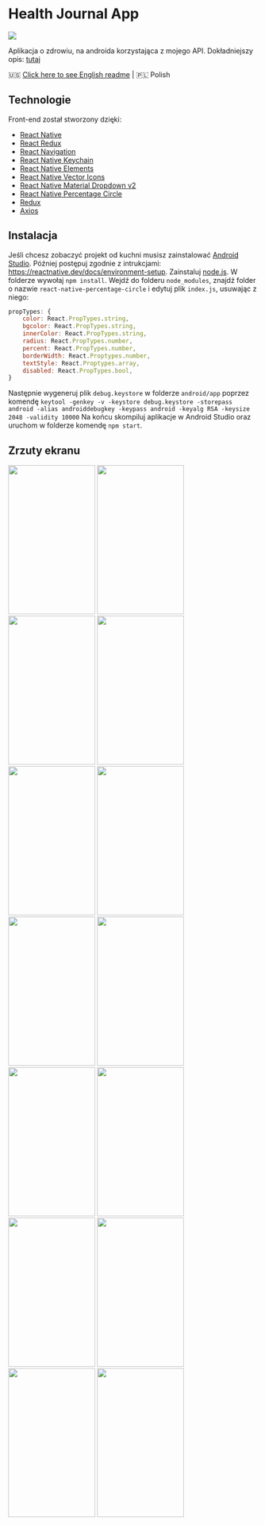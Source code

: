 # Health Journal App
<img src="https://raw.githubusercontent.com/Patryk404/Health_Journal/master/images/logo.png">

Aplikacja o zdrowiu, na androida korzystająca z mojego API.
Dokładniejszy opis: <a href="https://github.com/Patryk404/Health_Journal/blob/master/README_PL.md">tutaj</a>

🇺🇸 <a  href="https://github.com/Patryk404/Health_Journal/blob/master/Health_Journal-Frontend/README.md">Click here to see English readme</a> | 🇵🇱 Polish
## Technologie 
Front-end został stworzony dzięki: 
* <a href="https://reactnative.dev/">React Native</a>
* <a href="https://react-redux.js.org/">React Redux</a>
* <a href="https://reactnavigation.org/">React Navigation</a>
* <a href="https://github.com/oblador/react-native-keychain">React Native Keychain</a>
* <a href="https://reactnativeelements.com/">React Native Elements</a>
* <a href="https://github.com/oblador/react-native-vector-icons">React Native Vector Icons</a>
* <a href="https://www.npmjs.com/package/react-native-material-dropdown-v2">React Native Material Dropdown v2</a>
* <a href="https://www.npmjs.com/package/react-native-percentage-circle">React Native Percentage Circle</a>
* <a href="https://redux.js.org/">Redux</a>
* <a href="https://github.com/axios/axios">Axios</a>
## Instalacja
Jeśli chcesz zobaczyć projekt od kuchni musisz zainstalować <a href="https://developer.android.com/studio">Android Studio</a>. 
Później postępuj zgodnie z intrukcjami:  https://reactnative.dev/docs/environment-setup.
Zainstaluj <a href="https://nodejs.org/en/">node.js</a>.
W folderze wywołaj `npm install`.
Wejdź do folderu `node_modules`, znajdź folder o nazwie `react-native-percentage-circle` i edytuj plik `index.js`, usuwając z niego:
```JavaScript
propTypes: {
	color: React.PropTypes.string,
	bgcolor: React.PropTypes.string,
	innerColor: React.PropTypes.string,
	radius: React.PropTypes.number,
	percent: React.PropTypes.number,
	borderWidth: React.Proptypes.number,
	textStyle: React.Proptypes.array,
	disabled: React.PropTypes.bool,
}
```
Następnie wygeneruj plik `debug.keystore` w folderze `android/app` poprzez komendę `keytool -genkey -v -keystore debug.keystore -storepass android -alias androiddebugkey -keypass android -keyalg RSA -keysize 2048 -validity 10000`
Na końcu skompiluj aplikacje w Android Studio oraz uruchom w folderze komendę `npm start`.

## Zrzuty ekranu
<img height="300" width="175" src="https://raw.githubusercontent.com/Patryk404/Health_Journal/master/images/login.png">
<img height="300" width="175"  src="https://raw.githubusercontent.com/Patryk404/Health_Journal/master/images/register.png">
<img height="300" width="175" src="https://raw.githubusercontent.com/Patryk404/Health_Journal/master/images/calories.png">
<img height="300" width="175" src="https://raw.githubusercontent.com/Patryk404/Health_Journal/master/images/products.png">
<img height="300" width="175" src="https://raw.githubusercontent.com/Patryk404/Health_Journal/master/images/addproduct.png">
<img height="300" width="175" src="https://raw.githubusercontent.com/Patryk404/Health_Journal/master/images/calorieshistory.png">
<img height="300" width="175" src="https://raw.githubusercontent.com/Patryk404/Health_Journal/master/images/water.png">
<img height="300" width="175" src="https://raw.githubusercontent.com/Patryk404/Health_Journal/master/images/waterhistory.png">
<img height="300" width="175" src="https://raw.githubusercontent.com/Patryk404/Health_Journal/master/images/sleep.png">
<img height="300" width="175" src="https://raw.githubusercontent.com/Patryk404/Health_Journal/master/images/sleephistory.png">
<img height="300" width="175"  src="https://raw.githubusercontent.com/Patryk404/Health_Journal/master/images/covid.png">
<img height="300" width="175"  src="https://raw.githubusercontent.com/Patryk404/Health_Journal/master/images/profile.png">
<img height="300" width="175"  src="https://raw.githubusercontent.com/Patryk404/Health_Journal/master/images/bmiinfo.png">
<img height="300" width="175"  src="https://raw.githubusercontent.com/Patryk404/Health_Journal/master/images/bmicalculator.png">